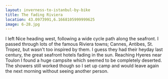 ```yaml
---
layout: inverness-to-istanbul-by-bike
title: The fading Riviera
location: 43.0973991,6.1668105999999625
image: 6-28.jpg
---
```

I left Nice heading west, following a wide cycle path along the seafront. I passed through lots of the famous Riviera towns; Cannes, Antibes, St. Tropez, but wasn't too inspired by them. I guess they had their heyday last century, the great seafront hotels fading in the sun. Reaching Hyeres near Toulon I found a huge campsite which seemed to be completely deserted. The showers still worked though so I set up camp and would leave again the next morning without seeing another person.
